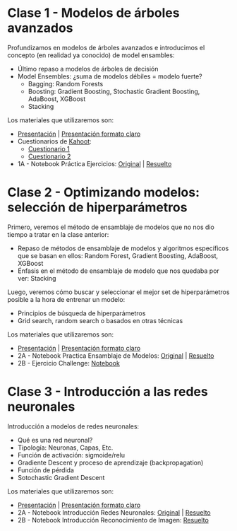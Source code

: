 # Clase 1 - Modelos de árboles avanzados 
Profundizamos en modelos de árboles avanzados e introducimos el concepto (en realidad ya conocido) de model ensambles:
- Último repaso a modelos de árboles de decisión
- Model Ensembles: ¿suma de modelos débiles = modelo fuerte?
  - Bagging: Random Forests
  - Boosting: Gradient Boosting, Stochastic Gradient Boosting, AdaBoost, XGBoost
  - Stacking

Los materiales que utilizaremos son:
- [Presentación](https://docs.google.com/presentation/d/1OpMCZdoi_caj86x-_HqZVaCMWASUDKSis-sMKsKI1eM/edit?usp=sharing) | [Presentación formato claro](https://docs.google.com/presentation/d/1F68d62Vskya9lSi8nwJfQxRqMqdVk3_I0c61jgtSWWg/edit?usp=sharing)
- Cuestionarios de [Kahoot](https://kahoot.it/):
  - [Cuestionario 1](https://create.kahoot.it/details/66d8870b-abba-4254-8175-4f1e721102b6)
  - [Cuestionario 2](https://create.kahoot.it/details/32e2b50b-0a42-4937-b45d-9518e4977127)  
- 1A - Notebook Práctica Ejercicios: [Original](https://colab.research.google.com/github/JotaBlanco/TheValley/blob/main/Advanced_ML_AI/Clase_01_Modelos_Avanzados_%C3%81rboles/01A_%7C_Ejercicio_Coches_y_Casas_sin_resolver.ipynb) | [Resuelto](https://colab.research.google.com/github/JotaBlanco/TheValley/blob/main/Advanced_ML_AI/Clase_01_Modelos_Avanzados_%C3%81rboles/01A_%7C_Ejercicio_Coches_y_Casas.ipynb)


# Clase 2 - Optimizando modelos: selección de hiperparámetros
Primero, veremos el método de ensamblaje de modelos que no nos dio tiempo a tratar en la clase anterior:
- Repaso de métodos de ensamblaje de modelos y algoritmos específicos que se basan en ellos: Random Forest, Gradient Boosting, AdaBoost, XGBoost
- Énfasis en el método de ensamblaje de modelo que nos quedaba por ver: Stacking

Luego, veremos cómo buscar y seleccionar el mejor set de hiperparámetros posible a la hora de entrenar un modelo:
- Principios de búsqueda de hiperparámetros
- Grid search, random search o basados en otras técnicas

Los materiales que utilizaremos son:
- [Presentación](https://docs.google.com/presentation/d/1w6sPaL2EU5U1iUuSzwIUUdMIOOlBqDp79mE_d6gsphI/edit?usp=sharing) | [Presentación formato claro](https://docs.google.com/presentation/d/1Rzsrt7jqXUUyHNQMq20xaCfQw-YamYdZzYjfJPxZ12Y/edit?usp=sharing)
- 2A - Notebook Practica Ensamblaje de Modelos: [Original](https://colab.research.google.com/github/JotaBlanco/TheValley/blob/main/Advanced_ML_AI/Clase_02_Optimizacion_Modelos/02A_%7C_Notebook_Pr%C3%A1ctica_Ensamblaje_e_Hiperpar%C3%A1metros_sin_resolver.ipynb) | [Resuelto](https://colab.research.google.com/github/JotaBlanco/TheValley/blob/main/Advanced_ML_AI/Clase_02_Optimizacion_Modelos/02A_%7C_Notebook_Pr%C3%A1ctica_Ensamblaje_e_Hiperpar%C3%A1metros.ipynb)
- 2B - Ejercicio Challenge: [Notebook](https://colab.research.google.com/github/JotaBlanco/TheValley/blob/main/Advanced_ML_AI/Clase_02_Optimizacion_Modelos/02B_%7C_Ejercicio_CHALLENGE.ipynb) 

# Clase 3 - Introducción a las redes neuronales
Introducción a modelos de redes neuronales:
- Qué es una red neuronal?
- Tipología: Neuronas, Capas, Etc.
- Función de activación: sigmoide/relu
- Gradiente Descent y proceso de aprendizaje (backpropagation)
- Función de pérdida
- Sotochastic Gradient Descent

Los materiales que utilizaremos son:
- [Presentación](https://docs.google.com/presentation/d/1Ih0Tn0Azz59PRdZojAPKXLHXPqPrafyb-K1iHOQ8FF8/edit#slide=id.g442eb61d9d_0_0) | [Presentación formato claro](https://docs.google.com/presentation/d/1vFXqP9QBoipKkGjajyqZEDelGllNueR51kBmXCGWzck/edit)
- 2A - Notebook Introducción Redes Neuronales: [Original](https://colab.research.google.com/github/JotaBlanco/TheValley/blob/main/Advanced_ML_AI/Clase_03_Intro_Redes_Neuronales/03A_Introducci%C3%B3n_Redes_Neuronales_Sin_Resolver.ipynb) | [Resuelto](https://colab.research.google.com/github/JotaBlanco/TheValley/blob/main/Advanced_ML_AI/Clase_03_Intro_Redes_Neuronales/03A_Introducci%C3%B3n_Redes_Neuronales.ipynb)
- 2B - Notebook Introducción Reconocimiento de Imagen: [Resuelto](https://colab.research.google.com/github/JotaBlanco/TheValley/blob/main/Advanced_ML_AI/Clase_03_Intro_Redes_Neuronales/03B_Introducci%C3%B3n_reconocimiento_de_imagen_con_Redes_Neuronales.ipynb)

